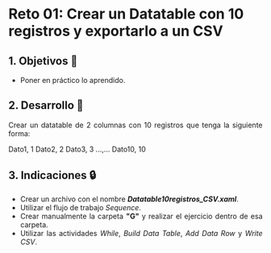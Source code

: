 # Reto 01: Crear un Datatable con 10 registros y exportarlo a un CSV

<div style="text-align: justify;">

## 1. Objetivos :dart:

- Poner en práctico lo aprendido.

## 2. Desarrollo :hammer:

Crear un datatable de 2 columnas con 10 registros que tenga la siguiente forma:

Dato1, 1
Dato2, 2
Dato3, 3
...,...
Dato10, 10

## 3. Indicaciones :lock:

- Crear un archivo con el nombre ***Datatable10registros_CSV.xaml***.
- Utilizar el flujo de trabajo *Sequence*.
- Crear manualmente la carpeta **"G"** y realizar el ejercicio dentro de esa carpeta.
- Utilizar las actividades *While*, *Build Data Table*, *Add Data Row* y *Write CSV*.

</div>